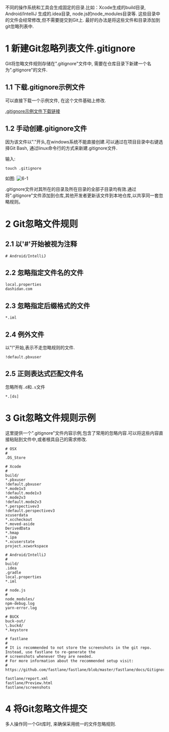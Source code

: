 <div class="jumbotron">
<p>不同的操作系统和工具会生成固定的目录.比如：Xcode生成的build目录, Android/IntelliJ 生成的.idea目录, node.js的node_modules目录等. 这些目录中的文件会经常修改,但不需要提交到Git上. 最好的办法是将这些文件和目录添加到git忽略列表中.</p>  
</div>

1 新建Git忽略列表文件.gitignore
===

Git将忽略文件规则存储在".gitignore"文件中, 需要在仓库目录下新建一个名为".gitignore"的文件.

1.1 下载.gitignore示例文件
---
可以直接下载一个示例文件, 在这个文件基础上修改.

[.gitignore示例文件下载链接](http://localhost/download/git/.gitignore)


1.2 手动创建.gitignore文件
---
因为该文件以"."开头,在windows系统不能直接创建.可以通过在项目目录中右键选择Git Bash, 通过linux命令行的方式来新建.gitignore文件.

输入:

```
touch .gitignore
```

如图:
![6-1](http://localhost/img/git/faq/6-1.png)


.gitignore文件对其所在的目录及所在目录的全部子目录均有效.通过将".gitignore"文件添加到仓库,其他开发者更新该文件到本地仓库,以共享同一套忽略规则。

2 Git忽略文件规则
===
  
2.1 以'#'开始被视为注释
---

```
# Android/IntelliJ 
```

2.2 忽略指定文件名的文件
---

```
local.properties
dashidan.com
```

2.3 忽略指定后缀格式的文件
---

```
*.iml
```

2.4 例外文件
---

以"!"开始,表示不走忽略规则的文件.
```
!default.pbxuser
```

2.5 正则表达式匹配文件名
---
忽略所有`.d`和`.s`文件

```
*.[ds]
```

3 Git忽略文件规则示例
===

这里提供一个".gitignore"文件内容示例,包含了常用的忽略内容.可以将这些内容直接粘贴到文件中,或者根具自己的需求修改.

```
# OSX
#
.DS_Store

# Xcode
#
build/
*.pbxuser
!default.pbxuser
*.mode1v3
!default.mode1v3
*.mode2v3
!default.mode2v3
*.perspectivev3
!default.perspectivev3
xcuserdata
*.xccheckout
*.moved-aside
DerivedData
*.hmap
*.ipa
*.xcuserstate
project.xcworkspace

# Android/IntelliJ
#
build/
.idea
.gradle
local.properties
*.iml

# node.js
#
node_modules/
npm-debug.log
yarn-error.log

# BUCK
buck-out/
\.buckd/
*.keystore

# fastlane
#
# It is recommended to not store the screenshots in the git repo. Instead, use fastlane to re-generate the
# screenshots whenever they are needed.
# For more information about the recommended setup visit:
# https://github.com/fastlane/fastlane/blob/master/fastlane/docs/Gitignore.md

fastlane/report.xml
fastlane/Preview.html
fastlane/screenshots
```

4 将Git忽略文件提交
===
多人操作同一个Git库时, 来确保采用统一的文件忽略规则.